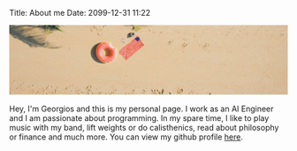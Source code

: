Title: About me
Date: 2099-12-31 11:22

![Alt text](assets/img/Beach-Set.jpg)

Hey, I'm Georgios and this is my personal page. I work as an AI Engineer and I am passionate about programming. In my spare time, I like to play music with my band, lift weights or do calisthenics, read about philosophy or finance and much more. You can view my github profile [here](https://github.com/gnkl).